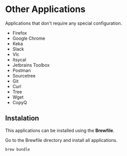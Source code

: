 # Other Applications

Applications that don't require any special configuration.

* Firefox
* Google Chrome
* Keka
* Slack
* Vlc
* Itsycal
* Jetbrains Toolbox
* Postman
* Sourcetree
* Git
* Curl
* Tree
* Wget
* CopyQ

## Instalation

This applications can be installed using the **Brewfile**.

Go to the Brewfile directory and install all applications.

```zsh
brew bundle
```
